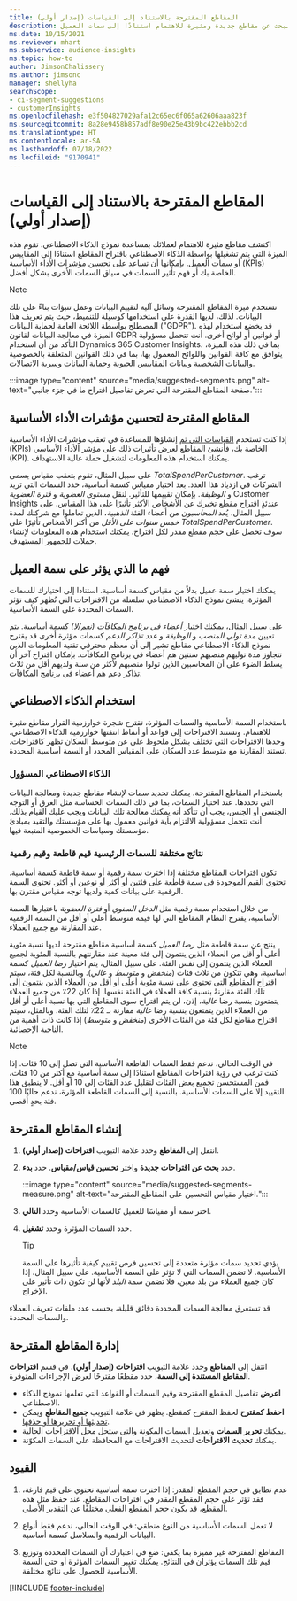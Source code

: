 ```yaml
---
title: المقاطع المقترحة بالاستناد إلى القياسات (إصدار أولي)
description: دع التعلم الآلي يساعدك في البحث عن مقاطع جديدة ومثيرة للاهتمام استنادًا إلى سمات العميل.
ms.date: 10/15/2021
ms.reviewer: mhart
ms.subservice: audience-insights
ms.topic: how-to
author: JimsonChalissery
ms.author: jimsonc
manager: shellyha
searchScope:
- ci-segment-suggestions
- customerInsights
ms.openlocfilehash: e3f504827029afa12c65ec6f065a62606aaa823f
ms.sourcegitcommit: 8a28e9458b857adf8e90e25e43b9bc422ebbb2cd
ms.translationtype: HT
ms.contentlocale: ar-SA
ms.lasthandoff: 07/18/2022
ms.locfileid: "9170941"
---
```

# <a name="suggested-segments-based-on-measures-preview"></a>المقاطع المقترحة بالاستناد إلى القياسات (إصدار أولي)

اكتشف مقاطع مثيرة للاهتمام لعملائك بمساعدة نموذج الذكاء الاصطناعي. تقوم هذه الميزة التي يتم تشغيلها بواسطة الذكاء الاصطناعي باقتراح المقاطع استنادًا إلى المقاييس أو سمات العميل. بإمكانها أن تساعد على تحسين مؤشرات الأداء الأساسية (KPIs) الخاصة بك أو فهم تأثير السمات في سياق السمات الأخرى بشكل أفضل.

> [!NOTE]
> تستخدم ميزة المقاطع المقترحة وسائل آلية لتقييم البيانات وعمل تنبؤات بناءً على تلك البيانات. لذلك، لديها القدرة على استخدامها كوسيلة للتنميط، حيث يتم تعريف هذا المصطلح بواسطة اللائحة العامة لحماية البيانات ("GDPR"). قد يخضع استخدام لهذه الميزة في معالجة البيانات لقانون GDPR أو قوانين أو لوائح أخرى. أنت تتحمل مسؤولية التأكد من أن استخدام Dynamics 365 Customer Insights، بما في ذلك هذه الميزة، يتوافق مع كافة القوانين واللوائح المعمول بها، بما في ذلك القوانين المتعلقة بالخصوصية والبيانات الشخصية وبيانات المقاييس الحيوية وحماية البيانات وسرية الاتصالات.

:::image type="content" source="media/suggested-segments.png" alt-text="صفحة المقاطع المقترحة التي تعرض تفاصيل اقتراح ما في جزء جانبي.":::

## <a name="suggested-segments-to-improve-your-kpis"></a>المقاطع المقترحة لتحسين مؤشرات الأداء الأساسية

إذا كنت تستخدم [القياسات التي تم](measures.md) إنشاؤها للمساعدة في تعقب مؤشرات الأداء الأساسية (KPIs) الخاصة بك، فأنشئ المقاطع لعرض تأثيرات ذلك على مؤشر الأداء الأساسي (KPI). يمكنك استخدام هذه المعلومات لتشغيل حملة عالية الاستهداف.

على سبيل المثال، تقوم بتعقب مقياس يسمى *TotalSpendPerCustomer*. ترغب الشركات في ازدياد هذا العدد. بعد اختيار مقياس كسمة أساسية، حدد السمات التي تريد تقييمها للتأثير. لنقل *مستوى العضوية* و *فترة العضوية‏‎* و *الوظيفة*. بإمكان Customer Insights عندئذٍ اقتراح مقطع تخبرك عن الأشخاص الأكثر تأثيرًا على هذا المقياس. على سبيل المثال، يُعد *المحاسبون* من أعضاء الفئة *الذهبية*، الذين تعاملوا مع شركتك لمدة *خمس سنوات على الأقل* من أكثر الأشخاص تأثيرًا على *TotalSpendPerCustomer*. سوف تحصل على حجم مقطع مقدر لكل اقتراح. يمكنك استخدام هذه المعلومات لإنشاء حملات للجمهور المستهدف.

## <a name="understand-what-influences-a-customer-attribute"></a>فهم ما الذي يؤثر على سمة العميل

يمكنك اختيار سمة عميل بدلاً من مقياس كسمة أساسية. استنادا إلى اختيارك للسمات المؤثرة، ينشئ نموذج الذكاء الاصطناعي سلسلة من الاقتراحات التي تُظهر كيف تؤثر السمات المحددة على السمة الأساسية.

على سبيل المثال، يمكنك اختيار *أعضاء في برنامج المكافآت (نعم/لا)* كسمة أساسية. يتم تعيين *مدة تولي المنصب* و *الوظيفة* و *عدد تذاكر الدعم* كسمات مؤثرة أخرى قد يقترح نموذج الذكاء الاصطناعي مقاطع تشير إلى أن معظم محترفي تقنية المعلومات الذين تتجاوز مدة توليهم منصبهم سنتين هم أعضاء في برنامج المكافآت. بإمكان اقتراح آخر أن يسلط الضوء على أن المحاسبين الذين تولوا منصبهم لأكثر من سنة ولديهم أقل من ثلاث تذاكر دعم هم أعضاء في برنامج المكافآت.

## <a name="artificial-intelligence-usage"></a>استخدام الذكاء الاصطناعي

باستخدام السمة الأساسية والسمات المؤثرة، تقترح شجرة خوارزمية القرار مقاطع مثيرة للاهتمام. وتستند الاقتراحات إلى قواعد أو أنماط انتقتها خوارزمية الذكاء الاصطناعي. وحدها الاقتراحات التي تختلف بشكل ملحوظ على عن متوسط السكان تظهر كاقتراحات. تستند المقارنة مع متوسط عدد السكان على المقياس المحدد أو السمة أساسية المحددة.

### <a name="responsible-ai"></a>الذكاء الاصطناعي المسؤول

باستخدام المقاطع المقترحة، يمكنك تحديد سمات لإنشاء مقاطع جديدة ومعالجة البيانات التي تحددها. عند اختيار السمات، بما في ذلك السمات الحساسة مثل العرق أو التوجه الجنسي أو الجنس، يجب أن تتأكد أنه يمكنك معالجة تلك البيانات ويجب عليك القيام بذلك. أنت تتحمل مسؤولية الالتزام بأية قوانين معمول بها على مؤسستك والتقيد بمبادئ مؤسستك وسياسات الخصوصية المتبعة فيها.

### <a name="different-results-for-primary-attributes-with-categorical-and-numeric-values"></a>نتائج مختلفة للسمات الرئيسية قيم قاطعة وقيم رقمية

تكون اقتراحات المقاطع مختلفة إذا اخترت سمة رقمية أو سمة قاطعة كسمة أساسية. تحتوي القيم الموجودة في سمة قاطعة على فئتين أو أكثر أو نوعين أو أكثر. تحتوي السمة الرقمية على بيانات كمية ولديها توجه مقياس مقترن بها.

من خلال استخدام سمة رقمية مثل *الدخل السنوي* أو *فترة العضوية* باعتبارها السمة الأساسية، يقترح النظام المقاطع التي لها قيمة متوسط أعلى أو أقل من السمة الرقمية عند المقارنة مع جميع العملاء.

ينتج عن سمة قاطعة مثل *رضا العميل* كسمة أساسية مقاطع مقترحة لديها نسبة مئوية أعلى أو أقل من العملاء الذين ينتمون إلى فئة معينة عند مقارنتهم بالنسبة المئوية لجميع العملاء الذين ينتمون إلى نفس الفئة. على سبيل المثال، يتم اختيار *رضا العميل* كسمة أساسية، وهي تتكون من ثلاث فئات (*منخفض* و *متوسط* و *عالي*). وبالنسبة لكل فئة، سيتم اقتراح المقاطع التي تحتوي على نسبة مئوية أعلى أو أقل من العملاء الذين ينتمون إلى تلك الفئة مقارنةً بنسبة كافة العملاء في الفئة نفسها. إذا كان 22٪ من جميع العملاء يتمتعون بنسبة رضا *عالية،* إذن، لن يتم اقتراح سوى المقاطع التي بها نسبة أعلى أو أقل من العملاء الذين يتمتعون بنسبة رضا *عالية* مقارنة بـ 22٪ لتلك الفئة. وبالمثل، سيتم اقتراح مقاطع لكل فئة من الفئات الأخرى (*منخفض* و *متوسط*) إذا كانت ذات أهمية من الناحية الإحصائية.

> [!NOTE]
> في الوقت الحالي، ندعم فقط السمات القاطعة الأساسية التي تصل إلى 10 فئات. إذا كنت ترغب في رؤية اقتراحات المقاطع استنادًا إلى سمة أساسية مع أكثر من 10 فئات، فمن المستحسن تجميع بعض الفئات لتقليل عدد الفئات إلى 10 أو أقل. لا ينطبق هذا التقييد إلا على السمات الأساسية. بالنسبة إلى السمات القاطعة المؤثرة، ندعم حاليًا 100 فئة بحدٍ أقصى.

## <a name="generate-suggested-segments"></a>إنشاء المقاطع المقترحة

1. انتقل إلى **المقاطع** وحدد علامة التبويب **اقتراحات (إصدار أولي)**.

1. حدد **بحث عن اقتراحات جديدة** واختر **تحسين قياس/مقياس**. حدد **بدء**.

   :::image type="content" source="media/suggested-segments-measure.png" alt-text="اختيار مقياس التحسين على المقاطع المقترحة.":::

1. اختر سمة أو مقياسًا للعميل كالسمات الأساسية وحدد **التالي**.

1. حدد السمات المؤثرة وحدد **تشغيل**.

   > [!TIP]
   > يؤدي تحديد سمات مؤثرة متعددة إلى تحسين فرص تقييم كيفية تأثيرها على السمة الأساسية. لا تضمن السمات التي لا تؤثر على السمة الأساسية. على سبيل المثال، إذا كان جميع العملاء من بلد معين، فلا تضمن سمة *البلد* لأنها لن تكون ذات تأثير على الإخراج.

قد تستغرق معالجة السمات المحددة دقائق قليلة، بحسب عدد ملفات تعريف العملاء والسمات المحددة.

## <a name="manage-suggested-segments"></a>إدارة المقاطع المقترحة

انتقل إلى **المقاطع** وحدد علامة التبويب **اقتراحات (إصدار أولي)**. في قسم **اقتراحات المقاطع المستندة إلى السمة**، حدد مقطعًا مقترحًا لعرض الإجراءات المتوفرة.

- **اعرض** تفاصيل المقطع المقترحة وقيم السمات أو القواعد التي تعلمها نموذج الذكاء الاصطناعي.
- **احفظ كمقترح** لحفظ المقترح كمقطع. يظهر في علامة التبويب **جميع المقاطع** ويمكن [تحديثها أو تحريرها أو حذفها](segments.md).
- يمكنك **تحرير السمات** وتعديل السمات المكونة والتي ستحل محل الاقتراحات الحالية.
- يمكنك **تحديث الاقتراحات** لتحديث الاقتراحات مع المحافظة على السمات المكوّنة.

## <a name="limitations"></a>القيود

1. عدم تطابق في حجم المقطع المقدر: إذا اخترت سمة أساسية تحتوي على قيم فارغة، فقد تؤثر على حجم المقطع المقدر في اقتراحات المقاطع. عند حفظ مثل هذه المقطع، قد يكون حجم المقطع الفعلي مختلفًا عن التقدير الأصلي.

2. لا تعمل السمات الأساسية من النوع منطقي: في الوقت الحالي، ندعم فقط أنواع البيانات الرقمية والسلاسل كسمة أساسية.

3. المقاطع المقترحة غير مميزة بما يكفي: ضع في اعتبارك أن السمات المحددة وتوزيع قيم تلك السمات يؤثران في النتائج. يمكنك تغيير السمات المؤثرة أو حتى السمة الأساسية للحصول على نتائج مختلفة.

[!INCLUDE [footer-include](includes/footer-banner.md)]